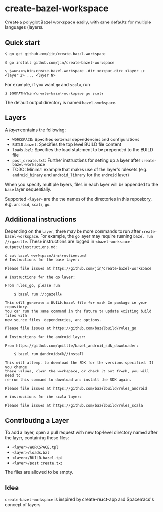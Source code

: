 # create-bazel-workspace

Create a polyglot Bazel workspace easily, with sane defaults for multiple languages (layers).

## Quick start

```
$ go get github.com/jin/create-bazel-workspace

$ go install github.com/jin/create-bazel-workspace

$ $GOPATH/bin/create-bazel-workspace -dir <output-dir> <layer 1> <layer 2> ... <layer N>
```

For example, if you want `go` and `scala`, run 

```
$ $GOPATH/bin/create-bazel-workspace go scala
```

The default output directory is named `bazel-workspace`. 

## Layers

A *layer* contains the following:

- `WORKSPACE`: Specifies external dependencies and configurations
- `BUILD.bazel`: Specifies the top level BUILD file content
- `loads.bzl`: Specifies the load statement to be prepended to the BUILD file
- `post_create.txt`: Further instructions for setting up a layer after `create-bazel-workspace`
- TODO: Minimal example that makes use of the layer's rulesets (e.g. `android_binary`
  and `android_library` for the `android` layer)

When you specify multiple layers, files in each layer will be appended to the
`base` layer sequentially. 

Supported `<layer>` are the the names of the directories in this repository, e.g.
`android`, `scala`, `go`.

## Additional instructions

Depending on the `layer`, there may be more commands to run after
`create-bazel-workspace`. For example, the `go` layer may require running `bazel
run //:gazelle`. These instructions are logged in
`<bazel-workspace-output>/instructions.md`:

```
$ cat bazel-workspace/instructions.md
# Instructions for the base layer:

Please file issues at https://github.com/jin/create-bazel-workspace

# Instructions for the go layer:

From rules_go, please run:

    $ bazel run //:gazelle

This will generate a BUILD.bazel file for each Go package in your repository. 
You can run the same command in the future to update existing build files with 
new source files, dependencies, and options.

Please file issues at https://github.com/bazelbuild/rules_go

# Instructions for the android layer:

From https://github.com/quittle/bazel_android_sdk_downloader:

    $ bazel run @androidsdk//install

This will attempt to download the SDK for the versions specified. If you change
these values, clean the workspace, or check it out fresh, you will need to
re-run this command to download and install the SDK again.

Please file issues at https://github.com/bazelbuild/rules_android

# Instructions for the scala layer:

Please file issues at https://github.com/bazelbuild/rules_scala
```

## Contributing a Layer

To add a layer, open a pull request with new top-level directory named after the layer, containing these files:

- `<layer>/WORKSPACE.tpl`
- `<layer>/loads.bzl`
- `<layer>/BUILD.bazel.tpl`
- `<layer>/post_create.txt`

The files are allowed to be empty.

## Idea

`create-bazel-workspace` is inspired by create-react-app and Spacemacs's concept of layers.
